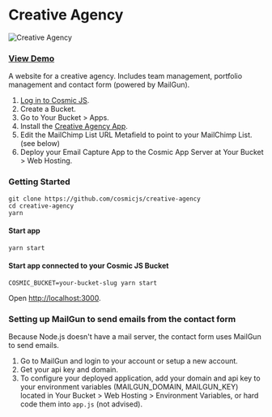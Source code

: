 # Creative Agency
![Creative Agency](https://cosmicjs.com/uploads/9653b580-dcf7-11e6-9289-fd387f08ca35-creative-agency.jpg)
### [View Demo](https://cosmicjs.com/apps/creative-agency/demo)
A website for a creative agency.  Includes team management, portfolio management and contact form (powered by MailGun).

1. [Log in to Cosmic JS](https://cosmicjs.com).
2. Create a Bucket.
3. Go to Your Bucket > Apps.
4. Install the [Creative Agency App](https://cosmicjs.com/apps/creative-agency).
5. Edit the MailChimp List URL Metafield to point to your MailChimp List. (see below)
6. Deploy your Email Capture App to the Cosmic App Server at Your Bucket > Web Hosting.

### Getting Started
```
git clone https://github.com/cosmicjs/creative-agency
cd creative-agency
yarn
```
#### Start app
```
yarn start
```
#### Start app connected to your Cosmic JS Bucket
```
COSMIC_BUCKET=your-bucket-slug yarn start
```
Open [http://localhost:3000](http://localhost:3000).
### Setting up MailGun to send emails from the contact form
Because Node.js doesn't have a mail server, the contact form uses MailGun to send emails.

1. Go to MailGun and login to your account or setup a new account.
2. Get your api key and domain.
3. To configure your deployed application, add your domain and api key to your environment variables (MAILGUN_DOMAIN, MAILGUN_KEY) located in Your Bucket > Web Hosting > Environment Variables, or hard code them into `app.js` (not advised).
